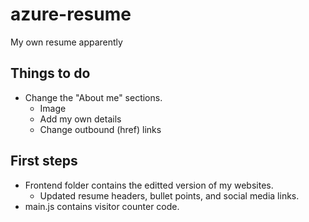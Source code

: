 # azure-resume

My own resume apparently

## Things to do

- Change the "About me" sections.
  - Image
  - Add my own details
  - Change outbound (href) links

## First steps

- Frontend folder contains the editted version of my websites.
  - Updated resume headers, bullet points, and social media links.
- main.js contains visitor counter code.
